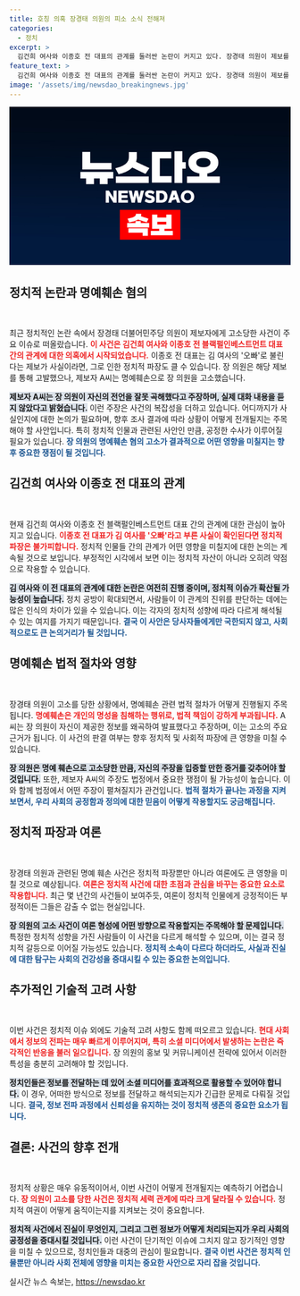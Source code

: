 ```yaml
---
title: 호칭 의혹 장경태 의원의 피소 소식 전해져
categories:
  - 정치
excerpt: >
  김건희 여사와 이종호 전 대표의 관계를 둘러싼 논란이 커지고 있다. 장경태 의원이 제보를 공개하자, 제보자는 명예훼손으로 공격! 진실은 무엇일지 궁금하다!
feature_text: >
  김건희 여사와 이종호 전 대표의 관계를 둘러싼 논란이 커지고 있다. 장경태 의원이 제보를 공개하자, 제보자는 명예훼손으로 공격! 진실은 무엇일지 궁금하다!
image: '/assets/img/newsdao_breakingnews.jpg'
---
```


<p><img src="/assets/img/newsdao_breakingnews.jpg" alt="ontimetimes 속보" /></p>

<h2 data-ke-size="size26">정치적 논란과 명예훼손 혐의</h2>

<p data-ke-size="size16">&nbsp;</p>

<p>최근 정치적인 논란 속에서 장경태 더불어민주당 의원이 제보자에게 고소당한 사건이 주요 이슈로 떠올랐습니다. <b><span style="color: #ee2323;">이 사건은 김건희 여사와 이종호 전 블랙펄인베스트먼트 대표 간의 관계에 대한 의혹에서 시작되었습니다.</span></b> 이종호 전 대표는 김 여사의 '오빠'로 불린다는 제보가 사실이라면, 그로 인한 정치적 파장도 클 수 있습니다. 장 의원은 해당 제보를 통해 고발했으나, 제보자 A씨는 명예훼손으로 장 의원을 고소했습니다. </p>

<p><b><span style="background-color: #21538527;">제보자 A씨는 장 의원이 자신의 전언을 잘못 곡해했다고 주장하며, 실제 대화 내용을 듣지 않았다고 밝혔습니다.</span></b> 이런 주장은 사건의 복잡성을 더하고 있습니다. 어디까지가 사실인지에 대한 논의가 필요하며, 향후 조사 결과에 따라 상황이 어떻게 전개될지는 주목해야 할 사안입니다. 특히 정치적 인물과 관련된 사안인 만큼, 공정한 수사가 이루어질 필요가 있습니다. <b><span style="color: #1a5490;">장 의원의 명예훼손 혐의 고소가 결과적으로 어떤 영향을 미칠지는 향후 중요한 쟁점이 될 것입니다.</span></b></p>

<h2 data-ke-size="size26">김건희 여사와 이종호 전 대표의 관계</h2>

<p data-ke-size="size16">&nbsp;</p>

<p>현재 김건희 여사와 이종호 전 블랙펄인베스트먼트 대표 간의 관계에 대한 관심이 높아지고 있습니다. <b><span style="color: #ee2323;">이종호 전 대표가 김 여사를 '오빠'라고 부른 사실이 확인된다면 정치적 파장은 불가피합니다.</span></b> 정치적 인물들 간의 관계가 어떤 영향을 미칠지에 대한 논의는 계속될 것으로 보입니다. 부정적인 시각에서 보면 이는 정치적 자산이 아니라 오히려 약점으로 작용할 수 있습니다. </p>

<p><b><span style="background-color: #21538527;">김 여사와 이 전 대표의 관계에 대한 논란은 여전히 진행 중이며, 정치적 이슈가 확산될 가능성이 높습니다.</span></b> 정치 공방이 확대되면서, 사람들이 이 관계의 진위를 판단하는 데에는 많은 인식의 차이가 있을 수 있습니다. 이는 각자의 정치적 성향에 따라 다르게 해석될 수 있는 여지를 가지기 때문입니다. <b><span style="color: #1a5490;">결국 이 사안은 당사자들에게만 국한되지 않고, 사회적으로도 큰 논의거리가 될 것입니다.</span></b></p>

<h2 data-ke-size="size26">명예훼손 법적 절차와 영향</h2>

<p data-ke-size="size16">&nbsp;</p>

<p>장경태 의원이 고소를 당한 상황에서, 명예훼손 관련 법적 절차가 어떻게 진행될지 주목됩니다. <b><span style="color: #ee2323;">명예훼손은 개인의 명성을 침해하는 행위로, 법적 책임이 강하게 부과됩니다.</span></b> A씨는 장 의원이 자신이 제공한 정보를 왜곡하여 발표했다고 주장하며, 이는 고소의 주요 근거가 됩니다. 이 사건의 판결 여부는 향후 정치적 및 사회적 파장에 큰 영향을 미칠 수 있습니다.</p>

<p><b><span style="background-color: #21538527;">장 의원은 명예 훼손으로 고소당한 만큼, 자신의 주장을 입증할 만한 증거를 갖추어야 할 것입니다.</span></b> 또한, 제보자 A씨의 주장도 법정에서 중요한 쟁점이 될 가능성이 높습니다. 이와 함께 법정에서 어떤 주장이 펼쳐질지가 관건입니다. <b><span style="color: #1a5490;">법적 절차가 끝나는 과정을 지켜보면서, 우리 사회의 공정함과 정의에 대한 믿음이 어떻게 작용할지도 궁금해집니다.</span></b></p>

<h2 data-ke-size="size26">정치적 파장과 여론</h2>

<p data-ke-size="size16">&nbsp;</p>

<p>장경태 의원과 관련된 명예 훼손 사건은 정치적 파장뿐만 아니라 여론에도 큰 영향을 미칠 것으로 예상됩니다. <b><span style="color: #ee2323;">여론은 정치적 사건에 대한 초점과 관심을 바꾸는 중요한 요소로 작용합니다.</span></b> 최근 몇 년간의 사건들이 보여주듯, 여론이 정치적 인물에게 긍정적이든 부정적이든 그들은 감출 수 없는 현실입니다. </p>

<p><b><span style="background-color: #21538527;">장 의원의 고소 사건이 여론 형성에 어떤 방향으로 작용할지는 주목해야 할 문제입니다.</span></b> 특정한 정치적 성향을 가진 사람들이 이 사건을 다르게 해석할 수 있으며, 이는 결국 정치적 갈등으로 이어질 가능성도 있습니다. <b><span style="color: #1a5490;">정치적 소속이 다르다 하더라도, 사실과 진실에 대한 탐구는 사회의 건강성을 증대시킬 수 있는 중요한 논의입니다.</span></b></p>

<h2 data-ke-size="size26">추가적인 기술적 고려 사항</h2>

<p data-ke-size="size16">&nbsp;</p>

<p>이번 사건은 정치적 이슈 외에도 기술적 고려 사항도 함께 떠오르고 있습니다. <b><span style="color: #ee2323;">현대 사회에서 정보의 전파는 매우 빠르게 이루어지며, 특히 소셜 미디어에서 발생하는 논란은 즉각적인 반응을 불러 일으킵니다.</span></b> 장 의원의 홍보 및 커뮤니케이션 전략에 있어서 이러한 특성을 충분히 고려해야 할 것입니다. </p>

<p><b><span style="background-color: #21538527;">정치인들은 정보를 전달하는 데 있어 소셜 미디어를 효과적으로 활용할 수 있어야 합니다.</span></b> 이 경우, 어떠한 방식으로 정보를 전달하고 해석되는지가 긴급한 문제로 다뤄질 것입니다. <b><span style="color: #1a5490;">결국, 정보 전파 과정에서 신뢰성을 유지하는 것이 정치적 생존의 중요한 요소가 됩니다.</span></b></p>

<h2 data-ke-size="size26">결론: 사건의 향후 전개</h2>

<p data-ke-size="size16">&nbsp;</p>

<p>정치적 상황은 매우 유동적이어서, 이번 사건이 어떻게 전개될지는 예측하기 어렵습니다. <b><span style="color: #ee2323;">장 의원이 고소를 당한 사건은 정치적 세력 관계에 따라 크게 달라질 수 있습니다.</span></b> 정치적 여권이 어떻게 움직이는지를 지켜보는 것이 중요합니다. </p>

<p><b><span style="background-color: #21538527;">정치적 사건에서 진실이 무엇인지, 그리고 그런 정보가 어떻게 처리되는지가 우리 사회의 공정성을 증대시킬 것입니다.</span></b> 이런 사건이 단기적인 이슈에 그치지 않고 장기적인 영향을 미칠 수 있으므로, 정치인들과 대중의 관심이 필요합니다. <b><span style="color: #1a5490;">결국 이번 사건은 정치적 인물뿐만 아니라 사회 전체에 영향을 미치는 중요한 사안으로 자리 잡을 것입니다.</span></b> </p>
실시간 뉴스 속보는, <a href="https://newsdao.kr" rel="dofollow">https://newsdao.kr</a>


